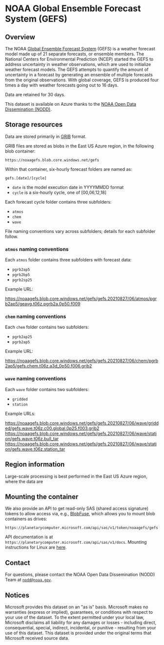 # NOAA Global Ensemble Forecast System (GEFS)

## Overview

The NOAA [Global Ensemble Forecast System](https://www.ncei.noaa.gov/products/weather-climate-models/global-ensemble-forecast) (GEFS) is a weather forecast model made up of 21 separate forecasts, or ensemble members. The National Centers for Environmental Prediction (NCEP) started the GEFS to address uncertainty in weather observations, which are used to initialize weather forecast models. The GEFS attempts to quantify the amount of uncertainty in a forecast by generating an ensemble of multiple forecasts from the original observations.  With global coverage, GEFS is produced four times a day with weather forecasts going out to 16 days.

Data are retained for 30 days.

This dataset is available on Azure thanks to the [NOAA Open Data Dissemination (NODD)](https://www.noaa.gov/information-technology/open-data-dissemination).


## Storage resources

Data are stored primarily in [GRIB](https://en.wikipedia.org/wiki/GRIB) format.

GRIB files are stored as blobs in the East US Azure region, in the following blob container:

`https://noaagefs.blob.core.windows.net/gefs`

Within that container, six-hourly forecast folders are named as:

`gefs.[date]/[cycle]`

* `date` is the model execution date in YYYYMMDD format
* `cycle` is a six-hourly cycle, one of [00,06,12,18]

Each forecast cycle folder contains three subfolders:

* `atmos`
* `chem`
* `wave`

File naming conventions vary across subfolders; details for each subfolder follow.

### `atmos` naming conventions

Each `atmos` folder contains three subfolders with forecast data:

* `pgrb2ap5`
* `pgrb2bp5`
* `pgrb2sp25`

Example URL:

<https://noaagefs.blob.core.windows.net/gefs/gefs.20210827/06/atmos/pgrb2ap5/geavg.t06z.pgrb2a.0p50.f009>

### `chem` naming conventions

Each `chem` folder contains two subfolders:

* `pgrb2ap25`
* `pgrb2ap5`

Example URL:

<https://noaagefs.blob.core.windows.net/gefs/gefs.20210827/06/chem/pgrb2ap5/gefs.chem.t06z.a3d_0p50.f006.grib2>

### `wave` naming conventions

Each `wave` folder contains two subfolders:

* `gridded`
* `station`

Example URLs:

<https://noaagefs.blob.core.windows.net/gefs/gefs.20210827/06/wave/gridded/gefs.wave.t06z.c00.global.0p25.f003.grib2>
<https://noaagefs.blob.core.windows.net/gefs/gefs.20210827/06/wave/station/gefs.wave.t06z.bull_tar>
<https://noaagefs.blob.core.windows.net/gefs/gefs.20210827/06/wave/station/gefs.wave.t06z.station_tar>


## Region information

Large-scale processing is best performed in the East US Azure region, where the data are 


## Mounting the container

We also provide an API to get read-only SAS (shared access signature) tokens to allow access via, e.g., [BlobFuse](https://github.com/Azure/azure-storage-fuse), which allows you to mount blob containers as drives:

`https://planetarycomputer.microsoft.com/api/sas/v1/token/noaagefs/gefs`

API documentation is at `https://planetarycomputer.microsoft.com/api/sas/v1/docs`.
Mounting instructions for Linux are [here](https://docs.microsoft.com/en-us/azure/storage/blobs/storage-how-to-mount-container-linux).


## Contact

For questions, please contact the NOAA Open Data Dissemination (NODD) Team at [`nodd@noaa.gov`](mailto:nodd@noaa.gov?subject=azure%20gefs%20question).


## Notices

Microsoft provides this dataset on an "as is" basis.  Microsoft makes no warranties (express or implied), guarantees, or conditions with respect to your use of the dataset.  To the extent permitted under your local law, Microsoft disclaims all liability for any damages or losses - including direct, consequential, special, indirect, incidental, or punitive - resulting from your use of this dataset.  This dataset is provided under the original terms that Microsoft received source data.
